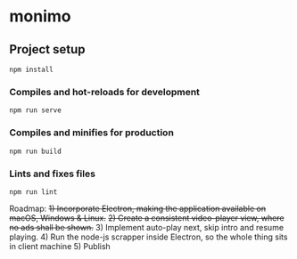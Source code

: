 # monimo

## Project setup
```
npm install
```

### Compiles and hot-reloads for development
```
npm run serve
```

### Compiles and minifies for production
```
npm run build
```

### Lints and fixes files
```
npm run lint
```

Roadmap: 
~~1) Incorporate Electron, making the application available on macOS, Windows & Linux.~~
~~2) Create a consistent video-player view, where no ads shall be shown.~~
3) Implement auto-play next, skip intro and resume playing.
4) Run the node-js scrapper inside Electron, so the whole thing sits in client machine
5) Publish
